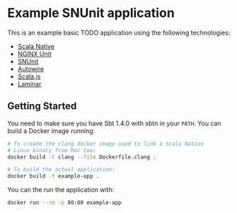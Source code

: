 # Example SNUnit application

This is an example basic TODO application using the following technologies:

* [Scala Native](https://github.com/scala-native/scala-native)
* [NGINX Unit](https://unit.nginx.org/)
* [SNUnit](https://github.com/lolgab/snunit)
* [Autowire](https://github.com/lihaoyi/autowire)
* [Scala.js](https://www.scala-js.org/)
* [Laminar](https://laminar.dev/)

## Getting Started

You need to make sure you have Sbt 1.4.0 with sbtn in your `PATH`.
You can build a Docker image running:

```bash
# To create the clang docker image used to link a Scala Native
# Linux binary from Mac too:
docker build -t clang --file Dockerfile.clang .

# To build the actual application:
docker build -t example-app .
```

You can the run the application with:

```bash
docker run --rm -p 80:80 example-app
```
